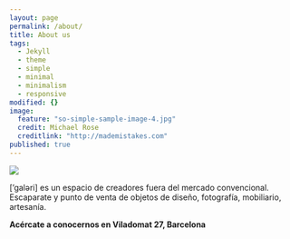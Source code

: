 ```yaml
---
layout: page
permalink: /about/
title: About us
tags: 
  - Jekyll
  - theme
  - simple
  - minimal
  - minimalism
  - responsive
modified: {}
image: 
  feature: "so-simple-sample-image-4.jpg"
  credit: Michael Rose
  creditlink: "http://mademistakes.com"
published: true
---
```


![](//IMG_5327.JPG)

[’galəri] es un espacio de creadores fuera del mercado convencional. Escaparate y punto de venta de objetos de diseño, fotografía, mobiliario, artesanía.

**Acércate a conocernos en Viladomat 27, Barcelona**



[^1]: Example: *domain.com/category-name/post-title*